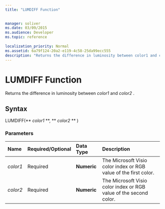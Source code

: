 ```yaml
---
title: "LUMDIFF Function"
 
 
manager: soliver
ms.date: 03/09/2015
ms.audience: Developer
ms.topic: reference
 
localization_priority: Normal
ms.assetid: 6a79f124-20a2-e119-4c58-25da99ecc555
description: "Returns the difference in luminosity between color1 and color2 ."
---
```


# LUMDIFF Function

Returns the difference in luminosity between  *color1*  and  *color2*  . 
  
## Syntax

LUMDIFF(** *color1* **, ** *color2* ** ) 
  
### Parameters

|**Name**|**Required/Optional**|**Data Type**|**Description**|
|:-----|:-----|:-----|:-----|
| _color1_ <br/> |Required  <br/> |**Numeric** <br/> |The Microsoft Visio color index or RGB value of the first color.  <br/> |
| _color2_ <br/> |Required  <br/> |**Numeric** <br/> |The Microsoft Visio color index or RGB value of the second color.  <br/> |
   

